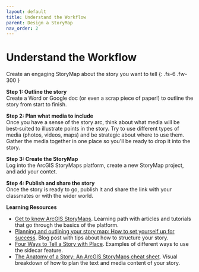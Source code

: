 ```yaml
---
layout: default
title: Understand the Workflow
parent: Design a StoryMap
nav_order: 2
---
```


# Understand the Workflow

Create an engaging StoryMap about the story you want to tell
{: .fs-6 .fw-300 }

**Step 1: Outline the story**
<br>Create a Word or Google doc (or even a scrap piece of paper!) to outline the story from start to finish.

**Step 2: Plan what media to include**
<br>Once you have a sense of the story arc, think about what media will be best-suited to illustrate points in the story. Try to use different types of media (photos, videos, maps) and be strategic about where to use them. Gather the media together in one place so you'll be ready to drop it into the story.

**Step 3: Create the StoryMap**
<br>Log into the ArcGIS StoryMaps platform, create a new StoryMap project, and add your contet.

**Step 4: Publish and share the story**
<br>Once the story is ready to go, publish it and share the link with your classmates or with the wider world.

**Learning Resources**
* [Get to know ArcGIS StoryMaps](https://learn.arcgis.com/en/paths/getting-to-know-the-new-storymaps/). Learning path with articles and tutorials that go through the basics of the platform.
* [Planning and outlining your story map: How to set yourself up for success](https://www.esri.com/arcgis-blog/products/arcgis-storymaps/sharing-collaboration/planning-and-outlining-your-story-map-how-to-set-yourself-up-for-success/). Blog post with tips about how to structure your story.
* [Four Ways to Tell a Story with Place](https://storymaps.arcgis.com/stories/88bd5855dc3847769f2c6847b15af64e). Examples of different ways to use the sidecar feature.
* [The Anatomy of a Story: An ArcGIS StoryMaps cheat sheet](https://storymaps.arcgis.com/stories/a9a3b76c2d3d4b6bb0d822706e31b33c). Visual breakdown of how to plan the text and media content of your story.
